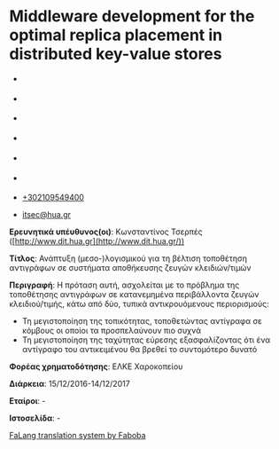 Middleware development for the optimal replica placement in distributed key-value stores
===============  

*   [](https://www.facebook.com/ditharokopio)
*   [](https://www.youtube.com/channel/UCEHkYirpXF1nSLxDCrfDZ4A)
*   [](https://www.linkedin.com/company/77699385)
*   [](https://www.instagram.com/dithua)

*   [](https://dit.hua.gr/index.php/el/a/projects?view=article&id=1422:master&catid=34:-)
*   [](https://dit.hua.gr/index.php/en/research/projects?view=article&id=1422:master&catid=34:projects)

*   [+302109549400](tel:+302109549400)
*   [itsec@hua.gr](mailto:itsec@hua.gr)

**Ερευνητικά υπέυθυνος(οι)**: Κωνσταντίνος Τσερπές ([http://www.dit.hua.gr](http://www.dit.hua.gr/))

**Τίτλος**: Ανάπτυξη (μεσο-)λογισμικού για τη βέλτιση τοποθέτηση αντιγράφων σε συστήματα αποθήκευσης ζευγών κλειδιών/τιμών

**Περιγραφή**: Η πρόταση αυτή, ασχολείται με το πρόβλημα της τοποθέτησης αντιγράφων σε κατανεμημένα περιβάλλοντα ζευγών κλειδιού/τιμής, κάτω από δύο, τυπικά αντικρουόμενους περιορισμούς:

*   Τη μεγιστοποίηση της τοπικότητας, τοποθετώντας αντίγραφα σε κόμβους οι οποίοι τα προσπελαύνουν πιο συχνά
*   Τη μεγιστοποίηση της ταχύτητας εύρεσης εξασφαλίζοντας ότι ένα αντίγραφο του αντικειμένου θα βρεθεί το συντομότερο δυνατό

**Φορέας χρηματοδότησης**: ΕΛΚΕ Χαροκοπείου

**Διάρκεια**: 15/12/2016-14/12/2017

**Εταίροι**: -

**Ιστοσελίδα**: -

[FaLang translation system by Faboba](http://www.faboba.com/ "Faboba : Création de composantJoomla")

[](https://dit.hua.gr/index.php/el/a/projects?view=article&id=1054:research-a-development-projects-99&catid=34:-#)